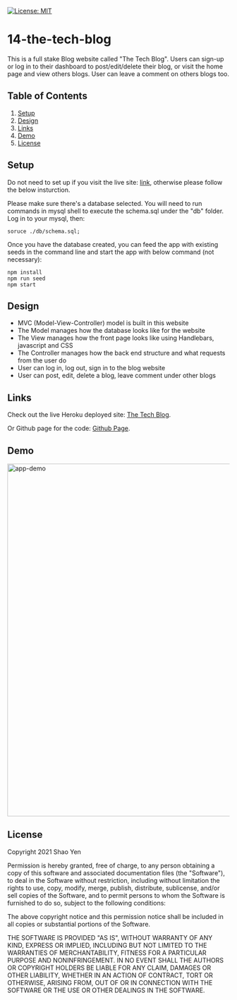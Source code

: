 [![License: MIT](https://img.shields.io/badge/License-MIT-yellow.svg)](https://opensource.org/licenses/MIT)

# 14-the-tech-blog

This is a full stake Blog website called "The Tech Blog". Users can sign-up or log in to their dashboard to post/edit/delete their blog, or visit the home page and view others blogs. User can leave a comment on others blogs too.

## Table of Contents
1. [Setup](#setup)
2. [Design](#design)
3. [Links](#links)
4. [Demo](#demo)
5. [License](#license)

<a name="setup"></a>

## Setup

Do not need to set up if you visit the live site: [link](https://aqueous-scrubland-00021.herokuapp.com/), otherwise please follow the below insturction.

Please make sure there's a database selected. You will need to run commands in mysql shell to execute the schema.sql under the "db" folder. Log in to your mysql, then:

```
soruce ./db/schema.sql;
```

Once you have the database created, you can feed the app with existing seeds in the command line and start the app with below command (not necessary):

```
npm install
npm run seed
npm start
```

<a name="design"></a>

## Design

* MVC (Model-View-Controller) model is built in this website
* The Model manages how the database looks like for the website
* The View manages how the front page looks like using Handlebars, javascript and CSS
* The Controller manages how the back end structure and what requests from the user do
* User can log in, log out, sign in to the blog website
* User can post, edit, delete a blog, leave comment under other blogs

<a name="links"></a>

## Links

Check out the live Heroku deployed site: [The Tech Blog](https://aqueous-scrubland-00021.herokuapp.com/).

Or Github page for the code: [Github Page](https://github.com/shaotangyen/14-the-tech-blog).

<a name="demo"></a>

## Demo

<img src="./assets/demo.gif" alt="app-demo" style="width:800px;"/>

<a name="license"></a>

## License

Copyright 2021 Shao Yen

Permission is hereby granted, free of charge, to any person obtaining a copy of this software and associated documentation files (the "Software"), to deal in the Software without restriction, including without limitation the rights to use, copy, modify, merge, publish, distribute, sublicense, and/or sell copies of the Software, and to permit persons to whom the Software is furnished to do so, subject to the following conditions:

The above copyright notice and this permission notice shall be included in all copies or substantial portions of the Software.

THE SOFTWARE IS PROVIDED "AS IS", WITHOUT WARRANTY OF ANY KIND, EXPRESS OR IMPLIED, INCLUDING BUT NOT LIMITED TO THE WARRANTIES OF MERCHANTABILITY, FITNESS FOR A PARTICULAR PURPOSE AND NONINFRINGEMENT. IN NO EVENT SHALL THE AUTHORS OR COPYRIGHT HOLDERS BE LIABLE FOR ANY CLAIM, DAMAGES OR OTHER LIABILITY, WHETHER IN AN ACTION OF CONTRACT, TORT OR OTHERWISE, ARISING FROM, OUT OF OR IN CONNECTION WITH THE SOFTWARE OR THE USE OR OTHER DEALINGS IN THE SOFTWARE.